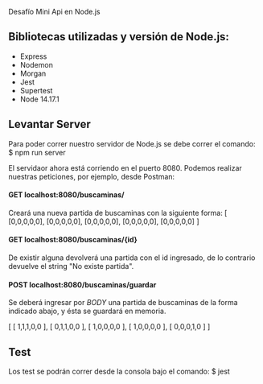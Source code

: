 
Desafío Mini Api en Node.js

## Bibliotecas utilizadas y versión de Node.js:
* Express
* Nodemon
* Morgan
* Jest
* Supertest
* Node 14.17.1

## Levantar Server

Para poder correr nuestro servidor de Node.js se debe correr el comando:
$ npm run server

El servidaor ahora está corriendo en el puerto 8080.
Podemos realizar nuestras peticiones, por ejemplo, desde Postman:

#### **GET localhost:8080/buscaminas/**

Creará una nueva partida de buscaminas con la siguiente forma:
[
    [0,0,0,0,0],
    [0,0,0,0,0],
    [0,0,0,0,0],
    [0,0,0,0,0],
    [0,0,0,0,0]
]

#### **GET localhost:8080/buscaminas/{id}**

De existir alguna devolverá una partida con el id ingresado, de lo contrario devuelve el string "No existe partida".

#### **POST localhost:8080/buscaminas/guardar**

Se deberá ingresar por *BODY* una partida de buscaminas de la forma indicado abajo, y ésta se guardará en memoria.

[
    [ 1,1,1,0,0 ],
    [ 0,1,1,0,0 ],
    [ 1,0,0,0,0 ],
    [ 1,0,0,0,0 ],
    [ 0,0,0,1,0 ]
]

## Test

Los test se podrán correr desde la consola bajo el comando: 
$ jest


